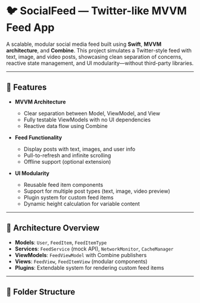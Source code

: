 # 🐦 SocialFeed — Twitter-like MVVM Feed App

A scalable, modular social media feed built using **Swift**, **MVVM architecture**, and **Combine**. This project simulates a Twitter-style feed with text, image, and video posts, showcasing clean separation of concerns, reactive state management, and UI modularity—without third-party libraries.

---

## 🚀 Features

- **MVVM Architecture**
  - Clear separation between Model, ViewModel, and View
  - Fully testable ViewModels with no UI dependencies
  - Reactive data flow using Combine

- **Feed Functionality**
  - Display posts with text, images, and user info
  - Pull-to-refresh and infinite scrolling
  - Offline support (optional extension)

- **UI Modularity**
  - Reusable feed item components
  - Support for multiple post types (text, image, video preview)
  - Plugin system for custom feed items
  - Dynamic height calculation for variable content

---

## 🧠 Architecture Overview

- **Models**: `User`, `FeedItem`, `FeedItemType`
- **Services**: `FeedService` (mock API), `NetworkMonitor`, `CacheManager`
- **ViewModels**: `FeedViewModel` with Combine publishers
- **Views**: `FeedView`, `FeedItemView` (modular components)
- **Plugins**: Extendable system for rendering custom feed items

---

## 📁 Folder Structure

